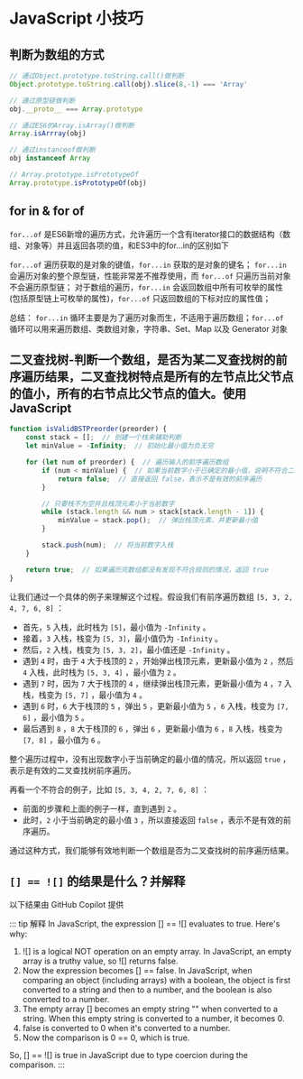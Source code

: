 # JavaScript 小技巧

## 判断为数组的方式

```js
// 通过Object.prototype.toString.call()做判断
Object.prototype.toString.call(obj).slice(8,-1) === 'Array'

// 通过原型链做判断
obj.__proto__ === Array.prototype

// 通过ES6的Array.isArray()做判断
Array.isArrray(obj)

// 通过instanceof做判断
obj instanceof Array

// Array.prototype.isPrototypeOf
Array.prototype.isPrototypeOf(obj)
```

## for in & for of

`for...of` 是ES6新增的遍历方式，允许遍历一个含有iterator接口的数据结构（数组、对象等）并且返回各项的值，和ES3中的for...in的区别如下

`for...of` 遍历获取的是对象的键值，`for...in` 获取的是对象的键名；
`for...in` 会遍历对象的整个原型链，性能非常差不推荐使用，而 `for...of` 只遍历当前对象不会遍历原型链；
对于数组的遍历，`for...in` 会返回数组中所有可枚举的属性(包括原型链上可枚举的属性)，`for...of` 只返回数组的下标对应的属性值；

总结： `for...in` 循环主要是为了遍历对象而生，不适用于遍历数组；`for...of` 循环可以用来遍历数组、类数组对象，字符串、Set、Map 以及 Generator 对象

## 二叉查找树-判断一个数组，是否为某二叉查找树的前序遍历结果，二叉查找树特点是所有的左节点比父节点的值小，所有的右节点比父节点的值大。使用JavaScript

```js
function isValidBSTPreorder(preorder) {
    const stack = [];  // 创建一个栈来辅助判断
    let minValue = -Infinity;  // 初始化最小值为负无穷

    for (let num of preorder) {  // 遍历输入的前序遍历数组
        if (num < minValue) {  // 如果当前数字小于已确定的最小值，说明不符合二叉查找树的规则
            return false;  // 直接返回 false，表示不是有效的前序遍历
        }

        // 只要栈不为空并且栈顶元素小于当前数字
        while (stack.length && num > stack[stack.length - 1]) { 
            minValue = stack.pop();  // 弹出栈顶元素，并更新最小值
        }

        stack.push(num);  // 将当前数字入栈
    }

    return true;  // 如果遍历完数组都没有发现不符合规则的情况，返回 true
}
```

让我们通过一个具体的例子来理解这个过程。假设我们有前序遍历数组 `[5, 3, 2, 4, 7, 6, 8]` ：

- 首先，`5` 入栈，此时栈为 `[5]`，最小值为 `-Infinity` 。
- 接着，`3` 入栈，栈变为 `[5, 3]`，最小值仍为 `-Infinity` 。
- 然后，`2` 入栈，栈变为 `[5, 3, 2]`，最小值还是 `-Infinity` 。
- 遇到 `4` 时，由于 `4` 大于栈顶的 `2` ，开始弹出栈顶元素，更新最小值为 `2` ，然后 `4` 入栈，此时栈为 `[5, 3, 4]` ，最小值为 `2` 。
- 遇到 `7` 时，因为 `7` 大于栈顶的 `4` ，继续弹出栈顶元素，更新最小值为 `4` ，`7` 入栈，栈变为 `[5, 7]` ，最小值为 `4` 。
- 遇到 `6` 时，`6` 大于栈顶的 `5` ，弹出 `5` ，更新最小值为 `5` ，`6` 入栈，栈变为 `[7, 6]` ，最小值为 `5` 。
- 最后遇到 `8` ，`8` 大于栈顶的 `6` ，弹出 `6` ，更新最小值为 `6` ，`8` 入栈，栈变为 `[7, 8]` ，最小值为 `6` 。

整个遍历过程中，没有出现数字小于当前确定的最小值的情况，所以返回 `true` ，表示是有效的二叉查找树前序遍历。

再看一个不符合的例子，比如 `[5, 3, 4, 2, 7, 6, 8]` ：

- 前面的步骤和上面的例子一样，直到遇到 `2` 。
- 此时，`2` 小于当前确定的最小值 `3` ，所以直接返回 `false` ，表示不是有效的前序遍历。

通过这种方式，我们能够有效地判断一个数组是否为二叉查找树的前序遍历结果。

## `[] == ![]` 的结果是什么？并解释

以下结果由 GitHub Copilot 提供

::: tip 解释
In JavaScript, the expression [] == ![] evaluates to true. Here's why:

1. ![] is a logical NOT operation on an empty array. In JavaScript, an empty array is a truthy value, so ![] returns false.
2. Now the expression becomes [] == false. In JavaScript, when comparing an object (including arrays) with a boolean, the object is first converted to a string and then to a number, and the boolean is also converted to a number.
3. The empty array [] becomes an empty string "" when converted to a string. When this empty string is converted to a number, it becomes 0.
4. false is converted to 0 when it's converted to a number.
5. Now the comparison is 0 == 0, which is true.

So, [] == ![] is true in JavaScript due to type coercion during the comparison.
:::
